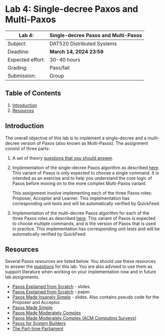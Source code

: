 # Lab 4: Single-decree Paxos and Multi-Paxos

| Lab 4: | Single-decree Paxos and Multi-Paxos |
| ---------------------    | --------------------- |
| Subject:                 | DAT520 Distributed Systems |
| Deadline:                | **March 14, 2024 23:59** |
| Expected effort:         | 30-40 hours |
| Grading:                 | Pass/fail |
| Submission:              | Group |

## Table of Contents

1. [Introduction](#introduction)
2. [Resources](#resources)

## Introduction

The overall objective of this lab is to implement a single-decree and a multi-decree version of Paxos (also known as Multi-Paxos).
The assignment consist of three parts:

1. A set of theory [questions that you should answer](answers.md).

2. Implementation of the single-decree Paxos algorithm as described [here](singlepaxos/singlepaxos.md).
   This variant of Paxos is only expected to choose a single command.
   It is intended as an exercise and to help you understand the core logic of Paxos before moving on to the more complex Multi-Paxos variant.

   This assignment involve implementing each of the three Paxos roles: Proposer, Acceptor and Learner.
   This implementation has corresponding unit tests and will be automatically verified by QuickFeed.

3. Implementation of the multi-decree Paxos algorithm for each of the three Paxos roles as described [here](multipaxos/multipaxos.md).
   This variant of Paxos is expected to choose multiple commands, and is the version of Paxos that is used in practice.
   This implementation has corresponding unit tests and will be automatically verified by QuickFeed.

## Resources

Several Paxos resources are listed below.
You should use these resources to answer the [questions](answers.md) for this lab.
You are also advised to use them as support literature when working on your implementation now and in future lab assignments.

- [Paxos Explained from Scratch](resources/paxos-scratch-slides.pdf) - slides.
- [Paxos Explained from Scratch](resources/paxos-scratch-paper.pdf) - paper.
- [Paxos Made Insanely Simple](resources/paxos-insanely-simple.pdf) - slides.
  Also contains pseudo code for the Proposer and Acceptor.
- [Paxos Made Simple](resources/paxos-simple.pdf)
- [Paxos Made Moderately Complex](resources/paxos-made-moderately-complex.pdf)
- [Paxos Made Moderately Complex (ACM Computing Surveys)](resources/a42-renesse.pdf)
- [Paxos for System Builders](resources/paxos-system-builders.pdf)
- [The Part-time Parliament](resources/part-time-parliment.pdf)
